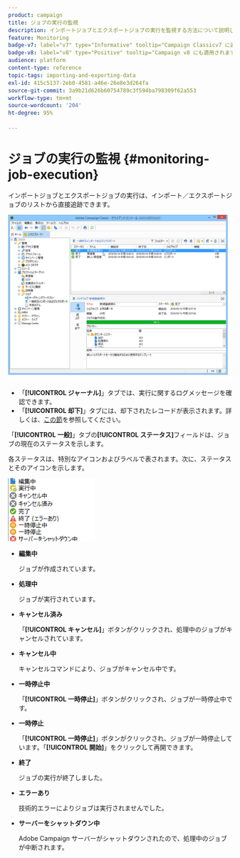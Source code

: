 ```yaml
---
product: campaign
title: ジョブの実行の監視
description: インポートジョブとエクスポートジョブの実行を監視する方法について説明します
feature: Monitoring
badge-v7: label="v7" type="Informative" tooltip="Campaign Classicv7 に適用"
badge-v8: label="v8" type="Positive" tooltip="Campaign v8 にも適用されます"
audience: platform
content-type: reference
topic-tags: importing-and-exporting-data
exl-id: 415c5137-2eb0-4581-a46e-26e8e3d264fa
source-git-commit: 3a9b21d626b60754789c3f594ba798309f62a553
workflow-type: tm+mt
source-wordcount: '204'
ht-degree: 95%

---
```


# ジョブの実行の監視 {#monitoring-job-execution}



インポートジョブとエクスポートジョブの実行は、インポート／エクスポートジョブのリストから直接追跡できます。

![](assets/s_ncs_user_export_list_and_details.png)

* 「**[!UICONTROL ジャーナル]**」タブでは、実行に関するログメッセージを確認できます。
* 「**[!UICONTROL 却下]**」タブには、却下されたレコードが表示されます。詳しくは、[この節](../../platform/using/executing-import-jobs.md#behavior-in-the-event-of-an-error)を参照してください。

「**[!UICONTROL 一般]**」タブの&#x200B;**[!UICONTROL ステータス]**&#x200B;フィールドは、ジョブの現在のステータスを示します。

各ステータスは、特別なアイコンおよびラベルで表されます。次に、ステータスとそのアイコンを示します。

![](assets/s_ncs_user_export_status.png)

* **編集中**

  ジョブが作成されています。

* **処理中**

  ジョブが実行されています。

* **キャンセル済み**

  「**[!UICONTROL キャンセル]**」ボタンがクリックされ、処理中のジョブがキャンセルされています。

* **キャンセル中**

  キャンセルコマンドにより、ジョブがキャンセル中です。

* **一時停止中**

  「**[!UICONTROL 一時停止]**」ボタンがクリックされ、ジョブが一時停止中です。

* **一時停止**

  「**[!UICONTROL 一時停止]**」ボタンがクリックされ、ジョブが一時停止しています。「**[!UICONTROL 開始]**」をクリックして再開できます。

* **終了**

  ジョブの実行が終了しました。

* **エラーあり**

  技術的エラーによりジョブは実行されませんでした。

* **サーバーをシャットダウン中**

  Adobe Campaign サーバーがシャットダウンされたので、処理中のジョブが中断されます。
